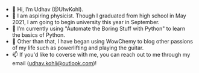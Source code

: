 - 👋 Hi, I’m Udhav (@UhvKohl). 
- 👀 I am aspiring physicist. Though I graduated from high school in May 2021, I am going to begin university this year in September.
- 🌱 I’m currently using "Automate the Boring Stuff with Python" to learn the basics of Python. 
- 💞️ Other than that, I have began using WowChemy to blog other passions of my life such as powerlifting and playing the guitar.
- 📫 If you'd like to coverse with me, you can reach out to me through my email (udhav.kohli@outlook.com)!

<!---
UhvKohl/UhvKohl is a ✨ special ✨ repository because its `README.md` (this file) appears on your GitHub profile.
You can click the Preview link to take a look at your changes.
--->
